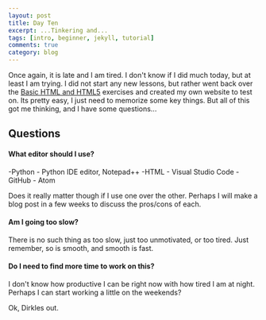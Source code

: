 ```yaml
---
layout: post
title: Day Ten
excerpt: ...Tinkering and...
tags: [intro, beginner, jekyll, tutorial]
comments: true
category: blog
---
```


Once again, it is late and I am tired. I don't know if I did much today, but at least I am trying. I did not start any new lessons, but rather went back over the [Basic HTML and HTML5](https://www.freecodecamp.org/learn/responsive-web-design/basic-html-and-html5/) exercises and created my own website to test on. Its pretty easy, I just need to memorize some key things. But all of this got me thinking, and I have some questions...

## Questions

#### What editor should I use?
  -Python - Python IDE editor, Notepad++
  -HTML - Visual Studio Code
  -GitHub - Atom

Does it really matter though if I use one over the other. Perhaps I will make a blog post in a few weeks to discuss the pros/cons of each.

#### Am I going too slow?

There is no such thing as too slow, just too unmotivated, or too tired. Just remember, so is smooth, and smooth is fast.

#### Do I need to find more time to work on this?

I don't know how productive I can be right now with how tired I am at night. Perhaps I can start working a little on the weekends?

Ok, Dirkles out.
